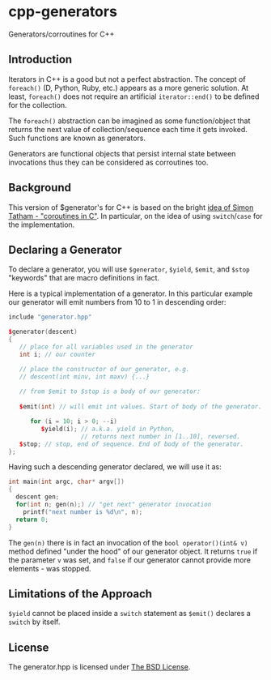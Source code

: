 # cpp-generators
Generators/corroutines for C++

## Introduction

Iterators in C++ is a good but not a perfect abstraction. The concept of `foreach()` (D, Python, Ruby, etc.) appears as a more generic solution. At least, `foreach()` does not require an artificial `iterator::end()` to be defined for the collection.

The `foreach()` abstraction can be imagined as some function/object that returns the next value of collection/sequence each time it gets invoked. Such functions are known as generators.

Generators are functional objects that persist internal state between invocations thus they can be considered as corroutines too. 

## Background

This version of $generator's for C++ is based on the bright [idea of Simon Tatham - "coroutines in C"](http://www.chiark.greenend.org.uk/~sgtatham/coroutines.html). In particular, on the idea of using `switch`/`case` for the implementation. 

## Declaring a Generator

To declare a generator, you will use `$generator`, `$yield`, `$emit`, and `$stop` "keywords" that are macro definitions in fact.

Here is a typical implementation of a generator. In this particular example our generator will emit numbers from 10 to 1 in descending order:

```cpp
include "generator.hpp"

$generator(descent)
{
   // place for all variables used in the generator
   int i; // our counter

   // place the constructor of our generator, e.g. 
   // descent(int minv, int maxv) {...}
   
   // from $emit to $stop is a body of our generator:
    
   $emit(int) // will emit int values. Start of body of the generator.

      for (i = 10; i > 0; --i)
         $yield(i); // a.k.a. yield in Python,
                    // returns next number in [1..10], reversed.
   $stop; // stop, end of sequence. End of body of the generator.
};
```

Having such a descending generator declared, we will use it as:

```cpp
int main(int argc, char* argv[])
{
  descent gen;
  for(int n; gen(n);) // "get next" generator invocation
    printf("next number is %d\n", n);
  return 0;
}
```

The `gen(n)` there is in fact an invocation of the `bool operator()(int& v)` method defined "under the hood" of our generator object. It returns `true` if the parameter `v` was set, and `false` if our generator cannot provide more elements - was stopped.

## Limitations of the Approach

`$yield` cannot be placed inside a `switch` statement as `$emit()` declares a `switch` by itself.

## License

The generator.hpp is licensed under [The BSD License](https://opensource.org/licenses/bsd-license.php).